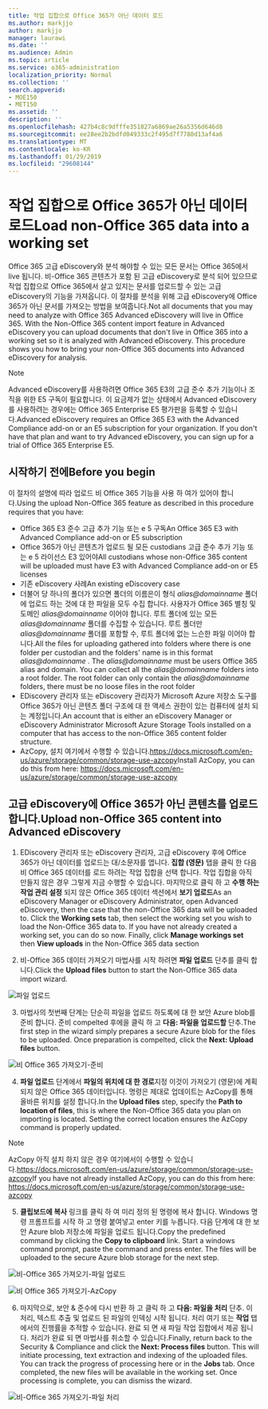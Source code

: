 ```yaml
---
title: 작업 집합으로 Office 365가 아닌 데이터 로드
ms.author: markjjo
author: markjjo
manager: laurawi
ms.date: ''
ms.audience: Admin
ms.topic: article
ms.service: o365-administration
localization_priority: Normal
ms.collection: ''
search.appverid:
- MOE150
- MET150
ms.assetid: ''
description: ''
ms.openlocfilehash: 427b4c8c9dfffe351827a6869ae26a5356d646d8
ms.sourcegitcommit: ee28ee2b2bdfd049333c2f495d7f7780d13af4a6
ms.translationtype: MT
ms.contentlocale: ko-KR
ms.lasthandoff: 01/29/2019
ms.locfileid: "29608144"
---
```

# <a name="load-non-office-365-data-into-a-working-set"></a><span data-ttu-id="8a2a0-102">작업 집합으로 Office 365가 아닌 데이터 로드</span><span class="sxs-lookup"><span data-stu-id="8a2a0-102">Load non-Office 365 data into a working set</span></span>

<span data-ttu-id="8a2a0-p101">Office 365 고급 eDiscovery와 분석 해야할 수 있는 모든 문서는 Office 365에서 live 됩니다. 비-Office 365 콘텐츠가 포함 된 고급 eDiscovery로 분석 되어 있으므로 작업 집합으로 Office 365에서 살고 있지는 문서를 업로드할 수 있는 고급 eDiscovery의 기능을 가져옵니다. 이 절차를 분석을 위해 고급 eDiscovery에 Office 365가 아닌 문서를 가져오는 방법을 보여줍니다.</span><span class="sxs-lookup"><span data-stu-id="8a2a0-p101">Not all documents that you may need to analyze with Office 365 Advanced eDiscovery will live in Office 365. With the Non-Office 365 content import feature in Advanced eDiscovery you can upload documents that don't live in Office 365 into a working set so it is analyzed with Advanced eDiscovery. This procedure shows you how to bring your non-Office 365 documents into Advanced eDiscovery for analysis.</span></span>

>[!Note]
><span data-ttu-id="8a2a0-p102">Advanced eDiscovery를 사용하려면 Office 365 E3의 고급 준수 추가 기능이나 조직을 위한 E5 구독이 필요합니다. 이 요금제가 없는 상태에서 Advanced eDiscovery를 사용하려는 경우에는 Office 365 Enterprise E5 평가판을 등록할 수 있습니다.</span><span class="sxs-lookup"><span data-stu-id="8a2a0-p102">Advanced eDiscovery requires an Office 365 E3 with the Advanced Compliance add-on or an E5 subscription for your organization. If you don't have that plan and want to try Advanced eDiscovery, you can sign up for a trial of Office 365 Enterprise E5.</span></span>

## <a name="before-you-begin"></a><span data-ttu-id="8a2a0-108">시작하기 전에</span><span class="sxs-lookup"><span data-stu-id="8a2a0-108">Before you begin</span></span>
<span data-ttu-id="8a2a0-109">이 절차의 설명에 따라 업로드 비 Office 365 기능을 사용 하 여가 있어야 합니다.</span><span class="sxs-lookup"><span data-stu-id="8a2a0-109">Using the upload Non-Office 365 feature as described in this procedure requires that you have:</span></span>
* <span data-ttu-id="8a2a0-110">Office 365 E3 준수 고급 추가 기능 또는 e 5 구독</span><span class="sxs-lookup"><span data-stu-id="8a2a0-110">An Office 365 E3 with Advanced Compliance add-on or E5 subscription</span></span>
* <span data-ttu-id="8a2a0-111">Office 365가 아닌 콘텐츠가 업로드 될 모든 custodians 고급 준수 추가 기능 또는 e 5 라이선스 E3 있어야</span><span class="sxs-lookup"><span data-stu-id="8a2a0-111">All custodians whose non-Office 365 content will be uploaded must have E3 with Advanced Compliance add-on or E5 licenses</span></span>
* <span data-ttu-id="8a2a0-112">기존 eDiscovery 사례</span><span class="sxs-lookup"><span data-stu-id="8a2a0-112">An existing eDiscovery case</span></span>
* <span data-ttu-id="8a2a0-p103">더불어 당 하나의 폴더가 있으면 폴더의 이름은이 형식 *alias@domainname* 폴더에 업로드 하는 것에 대 한 파일을 모두 수집 합니다. 사용자가 Office 365 별칭 및 도메인 *alias@domainname* 이어야 합니다. 루트 폴더에 있는 모든 *alias@domainname* 폴더를 수집할 수 있습니다. 루트 폴더만 *alias@domainname* 폴더를 포함할 수, 루트 폴더에 없는 느슨한 파일 이어야 합니다.</span><span class="sxs-lookup"><span data-stu-id="8a2a0-p103">All the files for uploading gathered into folders where there is one folder per custodian and the folders' name is in this format *alias@domainname* . The *alias@domainname* must be users Office 365 alias and domain. You can collect all the *alias@domainname* folders into a root folder. The root folder can only contain the *alias@domainname* folders, there must be no loose files in the root folder</span></span>
* <span data-ttu-id="8a2a0-117">EDiscovery 관리자 또는 eDiscovery 관리자가 Microsoft Azure 저장소 도구를 Office 365가 아닌 콘텐츠 폴더 구조에 대 한 액세스 권한이 있는 컴퓨터에 설치 되는 계정입니다.</span><span class="sxs-lookup"><span data-stu-id="8a2a0-117">An account that is either an eDiscovery Manager or eDiscovery Administrator Microsoft Azure Storage Tools installed on a computer that has access to the non-Office 365 content folder structure.</span></span>
* <span data-ttu-id="8a2a0-118">AzCopy, 설치 여기에서 수행할 수 있습니다.https://docs.microsoft.com/en-us/azure/storage/common/storage-use-azcopy</span><span class="sxs-lookup"><span data-stu-id="8a2a0-118">Install AzCopy, you can do this from here: https://docs.microsoft.com/en-us/azure/storage/common/storage-use-azcopy</span></span>

## <a name="upload-non-office-365-content-into-advanced-ediscovery"></a><span data-ttu-id="8a2a0-119">고급 eDiscovery에 Office 365가 아닌 콘텐츠를 업로드 합니다.</span><span class="sxs-lookup"><span data-stu-id="8a2a0-119">Upload non-Office 365 content into Advanced eDiscovery</span></span>
1. <span data-ttu-id="8a2a0-p104">EDiscovery 관리자 또는 eDiscovery 관리자, 고급 eDiscovery 후에 Office 365가 아닌 데이터를 업로드는 대/소문자를 엽니다.  **집합 (영문)** 탭을 클릭 한 다음 비 Office 365 데이터를 로드 하려는 작업 집합을 선택 합니다.  작업 집합을 아직 만들지 않은 경우 그렇게 지금 수행할 수 있습니다.  마지막으로 클릭 하 고 **수행 하는 작업 관리 설정** 되지 않은 Office 365 데이터 섹션에서 **보기 업로드**</span><span class="sxs-lookup"><span data-stu-id="8a2a0-p104">As an eDiscovery Manager or eDiscovery Administrator, open Advanced eDiscovery, then the case that the non-Office 365 data will be uploaded to.  Click the **Working sets** tab, then select the working set you wish to load the Non-Office 365 data to.  If you have not already created a working set, you can do so now.  Finally, click **Manage workings set** then **View uploads** in the Non-Office 365 data section</span></span>

2. <span data-ttu-id="8a2a0-124">비-Office 365 데이터 가져오기 마법사를 시작 하려면 **파일 업로드** 단추를 클릭 합니다.</span><span class="sxs-lookup"><span data-stu-id="8a2a0-124">Click the **Upload files** button to start the Non-Office 365 data import wizard.</span></span>

![파일 업로드](../media/574f4059-4146-4058-9df3-ec97cf28d7c7.png)

3. <span data-ttu-id="8a2a0-p105">마법사의 첫번째 단계는 단순히 파일을 업로드 하도록에 대 한 보안 Azure blob를 준비 합니다.  준비 compelted 후에을 클릭 하 고 **다음: 파일을 업로드할** 단추.</span><span class="sxs-lookup"><span data-stu-id="8a2a0-p105">The first step in the wizard simply prepares a secure Azure blob for the files to be uploaded.  Once preparation is compelted, click the **Next: Upload files** button.</span></span>

![비 Office 365 가져오기-준비](../media/0670a347-a578-454a-9b3d-e70ef47aec57.png)
 
4. <span data-ttu-id="8a2a0-p106">**파일 업로드** 단계에서 **파일의 위치에 대 한 경로**지정 이것이 가져오기 (영문)에 계획 되지 않은 Office 365 데이터입니다.  명령은 제대로 업데이트는 AzCopy를 통해 올바른 위치를 설정 합니다.</span><span class="sxs-lookup"><span data-stu-id="8a2a0-p106">In the **Upload files** step, specify the **Path to location of files**, this is where the Non-Office 365 data you plan on importing is located.  Setting the correct location ensures the AzCopy command is properly updated.</span></span>

> [!NOTE]
> <span data-ttu-id="8a2a0-131">AzCopy 아직 설치 하지 않은 경우 여기에서이 수행할 수 있습니다.https://docs.microsoft.com/en-us/azure/storage/common/storage-use-azcopy</span><span class="sxs-lookup"><span data-stu-id="8a2a0-131">If you have not already installed AzCopy, you can do this from here: https://docs.microsoft.com/en-us/azure/storage/common/storage-use-azcopy</span></span>

5. <span data-ttu-id="8a2a0-p107">**클립보드에 복사** 링크를 클릭 하 여 미리 정의 된 명령에 복사 합니다. Windows 명령 프롬프트를 시작 하 고 명령 붙여넣고 enter 키를 누릅니다.  다음 단계에 대 한 보안 Azure blob 저장소에 파일을 업로드 됩니다.</span><span class="sxs-lookup"><span data-stu-id="8a2a0-p107">Copy the predefined command by clicking the **Copy to clipboard** link. Start a windows command prompt, paste the command and press enter.  The files will be uploaded to the secure Azure blob storage for the next step.</span></span>

![비-Office 365 가져오기-파일 업로드](../media/3ea53b5d-7f9b-4dfc-ba63-90a38c14d41a.png)

![비 Office 365 가져오기-AzCopy](../media/504e2dbe-f36f-4f36-9b08-04aea85d8250.png)

6. <span data-ttu-id="8a2a0-p108">마지막으로, 보안 & 준수에 다시 반환 하 고 클릭 하 고 **다음: 파일을 처리** 단추.  이 처리, 텍스트 추출 및 업로드 된 파일의 인덱싱 시작 됩니다.  처리 여기 또는 **작업** 탭에서의 진행률을 추적할 수 있습니다.  완료 되 면 새 파일 작업 집합에서 제공 됩니다.  처리가 완료 되 면 마법사를 취소할 수 있습니다.</span><span class="sxs-lookup"><span data-stu-id="8a2a0-p108">Finally, return back to the Security & Compliance and click the **Next: Process files** button.  This will initiate processing, text extraction and indexing of the uploaded files.  You can track the progress of processing here or in the **Jobs** tab.  Once completed, the new files will be available in the working set.  Once processing is complete, you can dismiss the wizard.</span></span>

![비-Office 365 가져오기-파일 처리](../media/218b1545-416a-4a9f-9b25-3b70e8508f67.png)

